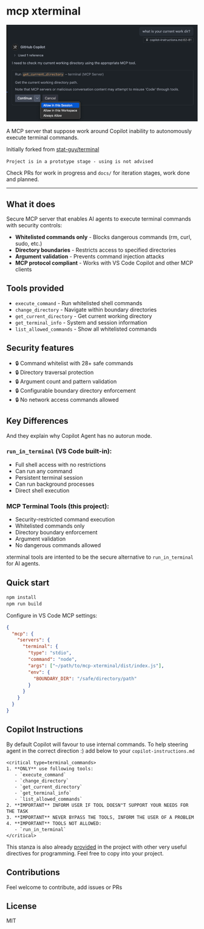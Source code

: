# mcp xterminal

![xterminal](xterminal.png)

A MCP server that suppose work around Copilot inability to autonomously execute terminal commands.

Initially forked from [stat-guy/terminal](https://github.com/stat-guy/terminal)

`Project is in a prototype stage - using is not advised`

Check PRs for work in progress and `docs/` for iteration stages, work done and  planned.

---

## What it does

Secure MCP server that enables AI agents to execute terminal commands with security controls:

- **Whitelisted commands only** - Blocks dangerous commands (rm, curl, sudo, etc.)
- **Directory boundaries** - Restricts access to specified directories
- **Argument validation** - Prevents command injection attacks
- **MCP protocol compliant** - Works with VS Code Copilot and other MCP clients

## Tools provided

- `execute_command` - Run whitelisted shell commands
- `change_directory` - Navigate within boundary directories
- `get_current_directory` - Get current working directory
- `get_terminal_info` - System and session information
- `list_allowed_commands` - Show all whitelisted commands

## Security features

- 🔒 Command whitelist with 28+ safe commands
- 🔒 Directory traversal protection
- 🔒 Argument count and pattern validation
- 🔒 Configurable boundary directory enforcement
- 🔒 No network access commands allowed

## Key Differences

And they explain why Copilot Agent has no autorun mode.

### **`run_in_terminal`** (VS Code built-in):
- Full shell access with no restrictions
- Can run any command
- Persistent terminal session
- Can run background processes
- Direct shell execution

### **MCP Terminal Tools** (this project):
- Security-restricted command execution
- Whitelisted commands only
- Directory boundary enforcement
- Argument validation
- No dangerous commands allowed

xterminal tools are intented to be the secure alternative to `run_in_terminal` for AI agents.


## Quick start

```bash
npm install
npm run build
```

Configure in VS Code MCP settings:
```json
{
  "mcp": {
    "servers": {
      "terminal": {
        "type": "stdio",
        "command": "node",
        "args": ["~/path/to/mcp-xterminal/dist/index.js"],
        "env": {
          "BOUNDARY_DIR": "/safe/directory/path"
        }
      }
    }
  }
}
```

## Copilot Instructions

By default Copilot will favour to use internal commands.
To help steering agent in the correct direction :) add below to your `copilot-instructions.md`

```
<critical type=terminal_commands>
1. **ONLY** use following tools:
   - `execute_command`
   - `change_directory`
   - `get_current_directory`
   - `get_terminal_info`
   - `list_allowed_commands`
2. **IMPORTANT** INFORM USER IF TOOL DOESN"T SUPPORT YOUR NEEDS FOR THE TASK
3. **IMPORTANT** NEVER BYPASS THE TOOLS, INFORM THE USER OF A PROBLEM
4. **IMPORTANT** TOOLS NOT ALLOWED:
   - `run_in_terminal`
</critical>
```

This stanza is also already [provided](.github/copilot-instructions.md) in the project with other very useful directives for programming. Feel free to copy into your project.

## Contributions

Feel welcome to contribute, add issues or PRs

## License

MIT
